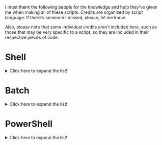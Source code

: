 I must thank the following people for the knowledge and help they've given me when making all of these scripts. Credits are organized by script language. If there's someone I missed, please, let me know.

Also, please note that some individual credits aren't included here, such as those that may be very specific to a script, so they are included in their respective pieces of code.

# Shell 
<details>
  <summary>Click here to expand the list!</summary>
 
* Ask Different:
  * User "Chris Page" - Code to resize a terminal window through Xterm Control Sequences: https://apple.stackexchange.com/questions/33736/can-a-terminal-window-be-resized-with-a-terminal-command.

* ByteXD:
  * User "EdXD" - Code to make a folder and additional options: https://bytexd.com/mkdir-command-create-directories/.

* DevQA:
  * User "Amir Ghahrai" - Code to create and call functions: https://devqa.io/create-call-bash-functions/.
  
* Fedora Docs:
  * Code to make a folder and refresh font cache: https://docs.fedoraproject.org/en-US/quick-docs/fonts/#unpackaged.

* GeeksforGeeks:
  * Usage of wget: https://www.geeksforgeeks.org/wget-command-in-linux-unix/.

* How-To-Geek:
  * User "Chris Hoffman" - Code to save console output to a file: https://www.howtogeek.com/299219/HOW-TO-SAVE-THE-OUTPUT-OF-A-COMMAND-TO-A-FILE-IN-BASH-AKA-THE-LINUX-AND-MACOS-TERMINAL/.

* Koen Woortman:
  * Code to get the current working directory: https://koenwoortman.com/bash-script-get-current-directory/.

* Linux:
  * User "Jack Wallen" - Command to run Flatpak apps: https://www.linux.com/training-tutorials/how-install-and-use-flatpak-linux/.
  
* nixCraft:
  * User "Vivek Gite" - Usage of rm to remove a folder: https://www.cyberciti.biz/tips/find-out-if-file-exists-with-conditional-expressions.html.
  * User "Vivek Gite" - Code to check if a file exists: https://www.cyberciti.biz/tips/find-out-if-file-exists-with-conditional-expressions.html.

* Ryan's Tutorials:
  * Information about if statements and operators: https://ryanstutorials.net/bash-scripting-tutorial/bash-if-statements.php.
  
* ShellHacks:
  * ANSI color codes to colorize text: https://www.shellhacks.com/bash-colors/.

* Stack Overflow:
  * User "Jim" - Usage of read to pause the console: https://stackoverflow.com/questions/92802/what-is-the-linux-equivalent-to-dos-pause.
  * User "John Kugelman" - Code to copy folder contents except one file: https://stackoverflow.com/questions/1313590/bash-copy-all-files-except-one.
  * User "Andy Lester" - Code to set a variable to the output of a command: https://stackoverflow.com/questions/4651437/how-do-i-set-a-variable-to-the-output-of-a-command-in-bash.
  * User "Jeff Bowman" - Code to hide command output: https://stackoverflow.com/questions/18062778/how-to-hide-command-output-in-bash.
  * User "SethMMorton" - Code to get the current user: https://stackoverflow.com/questions/19306771/how-can-i-get-the-current-users-username-in-bash.
  * User "Some programmer dude" - Usage of the bash command: https://stackoverflow.com/questions/8352851/shell-how-to-call-one-shell-script-from-another-shell-script.
  * User "gudok" - Code to import functions from a different file: https://stackoverflow.com/questions/36829997/how-to-import-shell-functions-from-one-file-into-another.
  * User "chris01" - Code to check if a file exists: https://stackoverflow.com/questions/40082346/how-to-check-if-a-file-exists-in-a-shell-script.
  * User "RPradeep" - Parameter to specify the download location on wget: https://stackoverflow.com/questions/1078524/how-to-specify-the-download-location-with-wget.
  * User "Saftever" - Usage of unzip: https://stackoverflow.com/questions/7132514/bash-how-to-unzip-a-piped-zip-file-from-wget-qo/.

* TecAdmin Tutorials:
  * Code to make comments: https://tecadmin.net/tutorial/bash-comments.
  * User "Rahul" - Code to get the current date and time: https://tecadmin.net/get-current-date-and-time-in-bash/.

* techStop:
  * User "Antonio T." - Tutorial that helped me when starting with Bash: https://techstop.github.io/menu-bash-script/.

* The GNU Operating System and the Free Software Movement:
  * wget exit statuses: https://www.gnu.org/software/wget/manual/html_node/Exit-Status.html.

* The Linux Documentation Project:
  * Code to count files in the current directory: https://tldp.org/HOWTO/Bash-Prompt-HOWTO/x700.html.
  
* Unix & Linux Stack Exchange:
  * User "John" - Code to suppress error messages: https://unix.stackexchange.com/questions/192042/how-do-i-suppress-error-messages-from-cp.
  * User "annahri" - Ways to append text to a file: https://unix.stackexchange.com/questions/567531/ways-to-append-text-to-a-file.

</details>

# Batch
<details>
  <summary>Click here to expand the list!</summary>

* Computer Hope:
  * Code to change window color: https://www.computerhope.com/color.htm.

* Rob van der Woude:
  * Code to check for allowed versions to run a script: https://www.robvanderwoude.com/battech_debugging.php.
  * Code to enable delayed variable expansion: https://www.robvanderwoude.com/battech_inputvalidation_setp.php.
  * Code to check for the availability of a program: https://www.robvanderwoude.com/autodownload.php.

* ServerFault:
  * User "jftuga" - Code to turn off echo-ing: https://serverfault.com/questions/187355/dont-show-batch-file-command-when-execute-it.

* SevenForums:
  * User "not so gray matter" - Tutorial that helped me when starting with Batch: https://www.sevenforums.com/tutorials/78083-batch-files-create-menu-execute-commands.html.

* Stack Overflow:
  * User "TechnoCraft" - Code to change window size: https://stackoverflow.com/questions/8688846/resize-command-prompt-through-commands.
  * User "Ryan Bemrose" - Code to invoke Powershell from CMD: https://stackoverflow.com/questions/41862786/how-can-i-download-a-file-from-the-internet-via-command-prompt.
  * User "PA." - Code to ignore case sensitivity in variables: https://stackoverflow.com/questions/8759433/windows-batch-command-to-ignore-case-sensitivity-in-variables.
  * User "user3647205" - Code to save console output to a text file: https://stackoverflow.com/questions/34617211/batch-file-out-put-to-both-console-and-text.
  * User "stuartd" - Code to check if a file exists: https://stackoverflow.com/questions/3022176/how-to-verify-if-a-file-exists-in-a-batch-file.
  * User "Recon" - Environment variable to get the current user profile: https://stackoverflow.com/questions/1607271/how-do-you-find-the-current-user-in-a-windows-environment.

* Tutorials Point:
  * Code to make comments: https://www.tutorialspoint.com/batch_script/batch_script_comments.htm.
  * Code to change window title: https://www.tutorialspoint.com/batch_script/batch_script_title.htm.

* Windows Command Line:
  * User "SRINI" - Code to change file attributes: https://www.windows-commandline.com/set-read-only-attribute-file/.

</details>

# PowerShell
<details>
  <summary>Click here to expand the list!</summary>

* ATA Learning:
  * User "Adam Bertram" - Code to print a menu: https://adamtheautomator.com/powershell-menu/.

* ITProTV Blog:
  * User "Adam Gordon" - Code to get the time and date: https://blog.itpro.tv/get-date-powershell-cmdlet/.

* Improve Scripting:
  * User "Dejan Mladenovic" - Instructions to debug code in Powershell ISE: https://www.improvescripting.com/how-to-debug-powershell-scripts/.

* FAQforge:
  * User "Karim Budzar" - Code to make comments: https://www.faqforge.com/powershell/comment-code-powershell/.

* Microsoft Docs/PowerShell Community:
  * Code for if statements: https://docs.microsoft.com/en-us/powershell/scripting/learn/deep-dives/everything-about-if?view=powershell-7.2.
  * Code to change a script working directory: https://docs.microsoft.com/en-us/powershell/scripting/samples/managing-current-location?view=powershell-7.2.
  * Code to check if a folder exists: https://devblogs.microsoft.com/powershell-community/determine-if-a-folder-exists/.
  * Code to compress archives: https://docs.microsoft.com/en-us/powershell/module/microsoft.powershell.archive/compress-archive?view=powershell-7.1.
  * Code to copy files: https://docs.microsoft.com/en-us/powershell/module/microsoft.powershell.management/copy-item?view=powershell-7.1.
  * Code to force directory creation with New-Item: https://docs.microsoft.com/en-us/powershell/module/microsoft.powershell.management/new-item?view=powershell-7.2.
  * Code to use Test-Path: https://docs.microsoft.com/en-us/powershell/module/microsoft.powershell.management/test-path?view=powershell-7.2.
  * Information about arrays: https://docs.microsoft.com/en-us/powershell/scripting/learn/deep-dives/everything-about-arrays?view=powershell-7.2.
  * Information about variables: https://docs.microsoft.com/en-us/powershell/module/microsoft.powershell.core/about/about_variables?view=powershell-7.1.
  * Information about logical operators: https://docs.microsoft.com/en-us/powershell/module/microsoft.powershell.core/about/about_logical_operators?view=powershell-7.2.
  * Information about the "foreach" statement: https://docs.microsoft.com/en-us/powershell/module/microsoft.powershell.core/about/about_foreach?view=powershell-7.2.

* YouTube:
  * User "MrPowerScripts" - Parameter to print colored text with Write-Host: https://www.youtube.com/watch?v=xA7xGA6cwwQ.

* ShellGeek:
  * User "shelladmin" - Code to get the current working directory: https://shellgeek.com/how-to-get-current-directory-full-path-in-powershell/.

* SS64 Command line reference:
  * Code to pause a script: https://ss64.com/ps/pause.html.

* Stack Overflow:
  * User "ChiliYago" - Code to hide console output using Out-Null and the pipeline: https://stackoverflow.com/questions/46586382/hide-powershell-output.

* Tutorials Point:
  * Code to create folders: https://www.tutorialspoint.com/powershell/powershell_files_create_folders.htm.
  * Code to delete folders: https://www.tutorialspoint.com/powershell/powershell_files_delete_folders.htm.
  * Code for if statements and to create or delete a directory: https://www.tutorialspoint.com/powershell/if_else_statement_in_powershell.htm.

* 4sysops: 
  * User "Michael Pietroforte" - Code to download Internet files: https://4sysops.com/archives/use-powershell-to-download-a-file-with-http-https-and-ftp/.
  * Information about errors in Powershell and how to deal with them: https://4sysops.com/archives/stop-or-exit-a-powershell-script-when-it-errors/.

</details>
